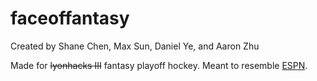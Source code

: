 # faceoffantasy

Created by Shane Chen, Max Sun, Daniel Ye, and Aaron Zhu

Made for ~~lyonhacks III~~ fantasy playoff hockey. Meant to resemble [ESPN](https://www.espn.com/fantasy/hockey/). 
